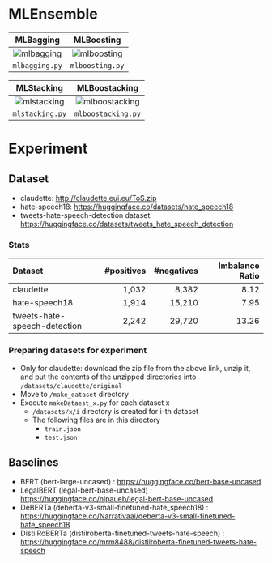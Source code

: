 # MLEnsemble

| MLBagging | MLBoosting |
:--:|:--:
| ![mlbagging](https://user-images.githubusercontent.com/24326273/167428926-4f2eab61-070a-4ad1-b740-fa09f87b4b69.png) | ![mlboosting](https://user-images.githubusercontent.com/24326273/167429014-f41a7251-4aa0-4302-b9e4-416ebec648a3.png) |
| `mlbagging.py` | `mlboosting.py` |

| MLStacking | MLBoostacking |
:--:|:--:
| ![mlstacking](https://user-images.githubusercontent.com/24326273/167429038-50d5e7c0-0834-4b20-9f36-7bd61299d460.png) | ![mlboostacking](https://user-images.githubusercontent.com/24326273/167429063-e23adaaf-d2ed-4646-9bc6-68e71ed3a4f3.png) |
| `mlstacking.py` | `mlboostacking.py` |


# Experiment

## Dataset
- claudette: http://claudette.eui.eu/ToS.zip
- hate-speech18: https://huggingface.co/datasets/hate_speech18 
- tweets-hate-speech-detection dataset: https://huggingface.co/datasets/tweets_hate_speech_detection

### Stats
| Dataset | #positives | #negatives | Imbalance Ratio |
:---|---:|---:|---:
| claudette | 1,032 | 8,382| 8.12 |
| hate-speech18 | 1,914 | 15,210 | 7.95 |
| tweets-hate-speech-detection | 2,242 | 29,720 | 13.26 |

### Preparing datasets for experiment
- Only for claudette: download the zip file from the above link, unzip it, and put the contents of the unzipped directories into `/datasets/claudette/original`
- Move to `/make_dataset` directory
- Execute `makeDataest_x.py` for each dataset x
	- `/datasets/x/i` directory is created for i-th dataset
	- The following files are in this directory
		- `train.json`
		- `test.json`


## Baselines
- BERT (bert-large-uncased) : https://huggingface.co/bert-base-uncased
- LegalBERT (legal-bert-base-uncased) : https://huggingface.co/nlpaueb/legal-bert-base-uncased
- DeBERTa (deberta-v3-small-finetuned-hate_speech18) : https://huggingface.co/Narrativaai/deberta-v3-small-finetuned-hate_speech18
- DistilRoBERTa (distilroberta-finetuned-tweets-hate-speech) : https://huggingface.co/mrm8488/distilroberta-finetuned-tweets-hate-speech
